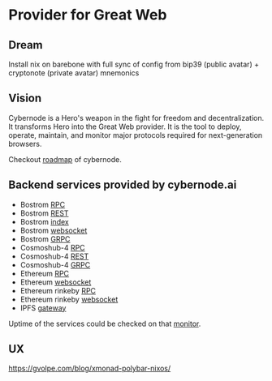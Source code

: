 # Provider for Great Web

## Dream

Install nix on barebone with full sync of config from bip39 (public avatar) + cryptonote (private avatar) mnemonics

## Vision

Cybernode is a Hero's weapon in the fight for freedom and decentralization. It transforms Hero into the Great Web provider. It is the tool to deploy, operate, maintain, and monitor major protocols required for next-generation browsers.

Checkout [roadmap](./roadmap.md) of cybernode.

## Backend services provided by cybernode.ai

- Bostrom [RPC](https://rpc.bostrom.cybernode.ai:443)
- Bostrom [REST](https://lcd.bostrom.cybernode.ai:443)
- Bostrom [index](https://index.bostrom.cybernode.ai)
- Bostrom [websocket](wss://rpc.bostrom.cybernode.ai/websocket)
- Bostrom [GRPC](https://grpc.bostrom.cybernode.ai:1443)
- Cosmoshub-4 [RPC](https://rpc.cosmoshub-4.cybernode.ai:443)
- Cosmoshub-4 [REST](https://lcd.cosmoshub-4.cybernode.ai)
- Cosmoshub-4 [GRPC](https://grpc.cosmoshub-4.cybernode.ai:1443)
- Ethereum [RPC](https://rpc.ethereum.cybernode.ai)
- Ethereum [websocket](wss://ws.ethereum.cybernode.ai)
- Ethereum rinkeby [RPC](https://rpc-rinkeby.ethereum.cybernode.ai)
- Ethereum rinkeby [websocket](wss://ws-rinkeby.ethereum.cybernode.ai)
- IPFS [gateway](https://gateway.ipfs.cybernode.ai)

Uptime of the services could be checked on that [monitor](https://cybernode.ai).


## UX
https://gvolpe.com/blog/xmonad-polybar-nixos/
